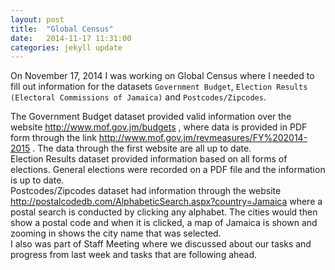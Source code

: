 ```yaml
---
layout: post
title:  "Global Census"
date:   2014-11-17 11:31:00
categories: jekyll update
---
```


On November 17, 2014 I was working on Global Census where I needed to fill out information for the datasets `Government Budget`, 
`Election Results (Electoral Commissions of Jamaica)` and `Postcodes/Zipcodes`. 

The Government Budget dataset provided valid information over the website <a> http://www.mof.gov.jm/budgets </a>, where data is 
provided in PDF form through the link <a> http://www.mof.gov.jm/revmeasures/FY%202014-2015 </a>. The data through the first website 
are all up to date.
<br/>
Election Results dataset provided information based on all forms of elections. General elections were recorded on a PDF file and 
the information is up to date. 
<br/>
Postcodes/Zipcodes dataset had information through the website <a> http://postalcodedb.com/AlphabeticSearch.aspx?country=Jamaica </a>
where a postal search is conducted by clicking any alphabet. The cities would then show a postal code and when it is clicked, a 
map of Jamaica is shown and zooming in shows the city name that was selected.
<br/>
I also was part of Staff Meeting where we discussed about our tasks and progress from last week and tasks that are following ahead. 
